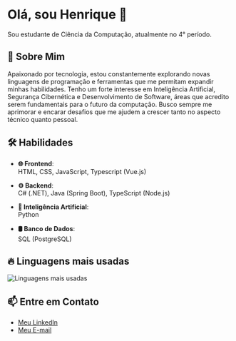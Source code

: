 # Olá, sou Henrique 👋
Sou estudante de Ciência da Computação, atualmente no 4° período.

## 🚀 Sobre Mim
Apaixonado por tecnologia, estou constantemente explorando novas linguagens de programação e ferramentas que me permitam expandir minhas habilidades. Tenho um forte interesse em Inteligência Artificial, Segurança Cibernética e Desenvolvimento de Software, áreas que acredito serem fundamentais para o futuro da computação. Busco sempre me aprimorar e encarar desafios que me ajudem a crescer tanto no aspecto técnico quanto pessoal. 

## 🛠️ Habilidades

- **🌐 Frontend**:  
  HTML, CSS, JavaScript, Typescript (Vue.js)

- **⚙️ Backend**:  
  C# (.NET), Java (Spring Boot), TypeScript (Node.js)

- **🤖 Inteligência Artificial**:  
  Python

- **🛢️ Banco de Dados**:  
  SQL (PostgreSQL)

## 🔥 Linguagens mais usadas
![Linguagens mais usadas](https://github-readme-stats.vercel.app/api/top-langs/?username=henriquerlara&layout=compact&theme=tokyonight)

## 📫 Entre em Contato
- [Meu LinkedIn](https://www.linkedin.com/in/seu-linkedin)
- [Meu E-mail](mailto:seuemail@example.com)
